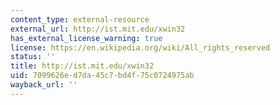 ```yaml
---
content_type: external-resource
external_url: http://ist.mit.edu/xwin32
has_external_license_warning: true
license: https://en.wikipedia.org/wiki/All_rights_reserved
status: ''
title: http://ist.mit.edu/xwin32
uid: 7099626e-d7da-45c7-bd4f-75c0724975ab
wayback_url: ''
---
```

